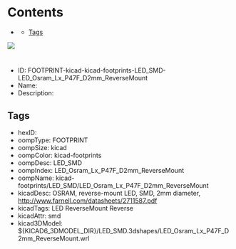 



Contents
========

* [](#)
	* [Tags](#tags)
  
![][im]
# 

- ID: FOOTPRINT-kicad-kicad-footprints-LED_SMD-LED_Osram_Lx_P47F_D2mm_ReverseMount
- Name: 
- Description: 

## Tags

- hexID: 
- oompType: FOOTPRINT
- oompSize: kicad
- oompColor: kicad-footprints
- oompDesc: LED_SMD
- oompIndex: LED_Osram_Lx_P47F_D2mm_ReverseMount
- oompName: kicad-footprints/LED_SMD/LED_Osram_Lx_P47F_D2mm_ReverseMount
- kicadDesc: OSRAM, reverse-mount LED, SMD, 2mm diameter, http://www.farnell.com/datasheets/2711587.pdf
- kicadTags: LED ReverseMount Reverse
- kicadAttr: smd
- kicad3DModel: ${KICAD6_3DMODEL_DIR}/LED_SMD.3dshapes/LED_Osram_Lx_P47F_D2mm_ReverseMount.wrl



[im]: image.png
